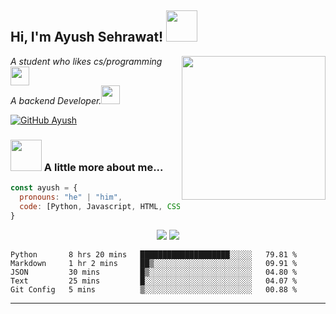 <h2> Hi, I'm Ayush Sehrawat! <img src="https://media.giphy.com/media/mGcNjsfWAjY5AEZNw6/giphy.gif" width="50"></h2>
<img align='right' src="https://avatars.githubusercontent.com/u/69469790?v=4" width="230">
<p><em>A student who likes cs/programming</a><img src="https://media.giphy.com/media/fYSnHlufseco8Fh93Z/giphy.gif" width="30"></br>A backend Developer.</a><img src="https://media.giphy.com/media/WUlplcMpOCEmTGBtBW/giphy.gif" width="30"> 
</em></p>

[![GitHub Ayush](https://img.shields.io/github/followers/ayushsehrawat?label=follow&style=social)](https://github.com/AyushSehrawat)


### <img src="https://media.giphy.com/media/VgCDAzcKvsR6OM0uWg/giphy.gif" width="50"> A little more about me...  

```javascript
const ayush = {
  pronouns: "he" | "him",
  code: [Python, Javascript, HTML, CSS],
}
```

<p align="center">
   <img src="https://github-readme-stats.vercel.app/api?username=AyushSehrawat&show_icons=true&theme=prussian"/>
   <img src="https://github-readme-streak-stats.herokuapp.com/?user=AyushSehrawat&theme=city-lights"/>
</p>

<!--START_SECTION:waka-->
```text
Python       8 hrs 20 mins   ████████████████████░░░░░   79.81 % 
Markdown     1 hr 2 mins     ██▒░░░░░░░░░░░░░░░░░░░░░░   09.91 % 
JSON         30 mins         █▒░░░░░░░░░░░░░░░░░░░░░░░   04.80 % 
Text         25 mins         █░░░░░░░░░░░░░░░░░░░░░░░░   04.07 % 
Git Config   5 mins          ▒░░░░░░░░░░░░░░░░░░░░░░░░   00.88 % 
```
<!--END_SECTION:waka-->

---
